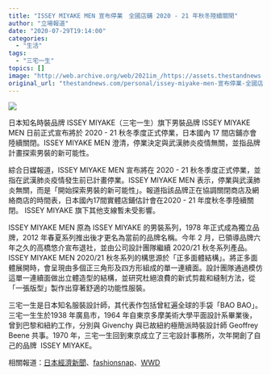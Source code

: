 ```yaml
---
title: "ISSEY MIYAKE MEN 宣布停業　全國店鋪 2020 - 21 年秋冬陸續關閉"
author: "立場報道"
date: "2020-07-29T19:14:00"
categories:
  - "生活"
tags:
  - "三宅一生"
topics: []
image: "http://web.archive.org/web/2021im_/https://assets.thestandnews.com/media/photos/Untitled-2_W5fpi_JJMCY08.png"
original_url: "thestandnews.com/personal/issey-miyake-men-宣布停業-全國店鋪-2020-21-秋冬陸續關閉"
---
```

![](http://web.archive.org/web/2021im_/https://assets.thestandnews.com/media/photos/Untitled-2_W5fpi_JJMCY08.png)

日本知名時裝品牌 ISSEY MIYAKE（三宅一生）旗下男裝品牌 ISSEY MIYAKE MEN 日前正式宣布將於 2020 - 21 秋冬季度正式停業，日本國內 17 間店鋪亦會陸續關閉。ISSEY MIYAKE MEN 澄清，停業決定與武漢肺炎疫情無關，並指品牌計畫探索男裝的新可能性。

綜合日媒報道，ISSEY MIYAKE MEN 宣布將在 2020 - 21 秋冬季度正式停業，並指在武漢肺炎疫情發生前已計畫停業。ISSEY MIYAKE MEN 表示，停業與武漢肺炎無關，而是「開始探索男裝的新可能性」。報道指該品牌正在協調關閉商店及網絡商店的時間表，日本國內17間實體店鋪估計會在2020 - 21 年度秋冬季陸續關閉。 ISSEY MIYAKE 旗下其他支線暫未受影響。

ISSEY MIYAKE MEN 原為 ISSEY MIYAKE 的男裝系列，1978 年正式成為獨立品牌，2012 年春夏系列推出後才更名為當前的品牌名稱。今年 2 月，已領導品牌六年之久的高橋悠介宣布退社，並由公司設計團隊繼續 2020/21 秋冬系列產品。ISSEY MIYAKE MEN 2020/21 秋冬系列的構思源於「正多面體結構」。將正多面體展開時，會呈現由多個正三角形及四方形組成的單一連續面。設計團隊通過模仿這單一連續面做出立體造型的結構，並研究杜絕浪費的新式剪裁和縫制方法，從「一張版型」製作出穿著舒適的功能性服裝。

三宅一生是日本知名服裝設計師，其代表作包括曾紅遍全球的手袋「BAO BAO」。三宅一生生於1938 年廣島市，1964 年自東京多摩美術大學平面設計系畢業後，曾到巴黎和紐約工作，分別與 Givenchy 與已故紐約極簡派時裝設計師 Geoffrey Beene 共事。1970 年，三宅一生回到東京成立了三宅設計事務所，次年開創了自己的品牌  ISSEY MIYAKE。

相關報道：[日本經濟新聞](http://web.archive.org/web/20211229132701/https://www.nikkei.com/article/DGXMZO62022740Y0A720C2000000/)、[fashionsnap](http://web.archive.org/web/20211229132701/https://www.fashionsnap.com/article/2020-07-28/isseymiyake-men/)、[WWD](http://web.archive.org/web/20211229132701/https://www.wwdjapan.com/articles/1103481)